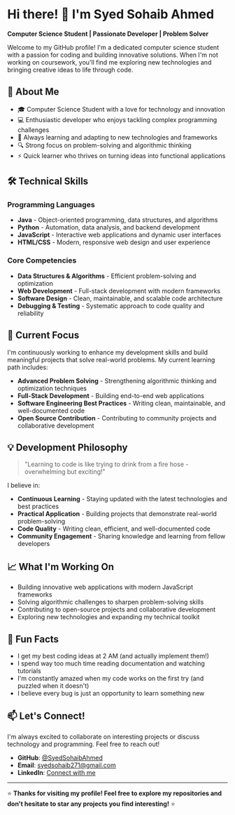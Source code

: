 # Hi there! 👋 I'm Syed Sohaib Ahmed

**Computer Science Student | Passionate Developer | Problem Solver**

Welcome to my GitHub profile! I'm a dedicated computer science student with a passion for coding and building innovative solutions. When I'm not working on coursework, you'll find me exploring new technologies and bringing creative ideas to life through code.

## 🚀 About Me

- 🎓 Computer Science Student with a love for technology and innovation
- 💻 Enthusiastic developer who enjoys tackling complex programming challenges
- 🌱 Always learning and adapting to new technologies and frameworks
- 🔍 Strong focus on problem-solving and algorithmic thinking
- ⚡ Quick learner who thrives on turning ideas into functional applications

## 🛠️ Technical Skills

### Programming Languages
- **Java** - Object-oriented programming, data structures, and algorithms
- **Python** - Automation, data analysis, and backend development
- **JavaScript** - Interactive web applications and dynamic user interfaces
- **HTML/CSS** - Modern, responsive web design and user experience

### Core Competencies
- **Data Structures & Algorithms** - Efficient problem-solving and optimization
- **Web Development** - Full-stack development with modern frameworks
- **Software Design** - Clean, maintainable, and scalable code architecture
- **Debugging & Testing** - Systematic approach to code quality and reliability

## 🎯 Current Focus

I'm continuously working to enhance my development skills and build meaningful projects that solve real-world problems. My current learning path includes:

- **Advanced Problem Solving** - Strengthening algorithmic thinking and optimization techniques
- **Full-Stack Development** - Building end-to-end web applications
- **Software Engineering Best Practices** - Writing clean, maintainable, and well-documented code
- **Open Source Contribution** - Contributing to community projects and collaborative development

## 💡 Development Philosophy

> "Learning to code is like trying to drink from a fire hose - overwhelming but exciting!"

I believe in:
- **Continuous Learning** - Staying updated with the latest technologies and best practices
- **Practical Application** - Building projects that demonstrate real-world problem-solving
- **Code Quality** - Writing clean, efficient, and well-documented code
- **Community Engagement** - Sharing knowledge and learning from fellow developers

## 📈 What I'm Working On

- Building innovative web applications with modern JavaScript frameworks
- Solving algorithmic challenges to sharpen problem-solving skills
- Contributing to open-source projects and collaborative development
- Exploring new technologies and expanding my technical toolkit

## 🌟 Fun Facts

- I get my best coding ideas at 2 AM (and actually implement them!)
- I spend way too much time reading documentation and watching tutorials
- I'm constantly amazed when my code works on the first try (and puzzled when it doesn't)
- I believe every bug is just an opportunity to learn something new

## 📫 Let's Connect!

I'm always excited to collaborate on interesting projects or discuss technology and programming. Feel free to reach out!

- **GitHub**: [@SyedSohaibAhmed](https://github.com/SyedSohaibAhmed)
- **Email**: syedsohaib271@gmail.com
- **LinkedIn**: [Connect with me](https://www.linkedin.com/in/syed-sohaib-033198365/)

---

⭐ **Thanks for visiting my profile! Feel free to explore my repositories and don't hesitate to star any projects you find interesting!** ⭐

